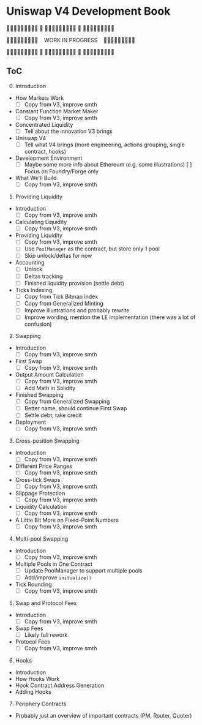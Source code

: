 # Uniswap V4 Development Book

🚧🚧🚧🚧🚧🚧🚧🚧🚧 🚨 🚧🚧🚧🚧🚧🚧🚧🚧🚧 🚨 🚧🚧🚧🚧🚧🚧🚧🚧🚧 

🚧🚧🚧🚧🚧🚧🚧🚧🚧&nbsp;&nbsp;&nbsp;&nbsp;WORK IN PROGRESS&nbsp;&nbsp;&nbsp;&nbsp;🚧🚧🚧🚧🚧🚧🚧🚧🚧

🚧🚧🚧🚧🚧🚧🚧🚧🚧 🚨 🚧🚧🚧🚧🚧🚧🚧🚧🚧 🚨 🚧🚧🚧🚧🚧🚧🚧🚧🚧 

## ToC
0. Introduction
  - How Markets Work
    - [ ] Copy from V3, improve smth
  - Constant Function Market Maker
    - [ ] Copy from V3, improve smth
  - Concentrated Liquidity
    - [ ] Tell about the innovation V3 brings
  - Uniswap V4
    - [ ] Tell what V4 brings (more engineering, actions grouping, single contract, hooks)
  - Development Environment
    - [ ] Maybe some more info about Ethereum (e.g. some illustrations)
      [ ] Focus on Foundry/Forge only
  - What We'll Build
    - [ ] Copy from V3, improve smth

1. Providing Liquidity
  - Introduction
    - [ ] Copy from V3, improve smth
  - Calculating Liquidity
    - [ ] Copy from V3, improve smth
  - Providing Liquidity
    - [ ] Copy from V3, improve smth
    - [ ] Use `PoolManager` as the contract, but store only 1 pool
    - [ ] Skip unlock/deltas for now
  - Accounting
    - [ ] Unlock
    - [ ] Deltas tracking
    - [ ] Finished liquidity provision (settle debt)
  - Ticks Indexing
    - [ ] Copy from Tick Bitmap Index
    - [ ] Copy from Generalized Minting
    - [ ] Improve illustrations and probably rewrite
    - [ ] Improve wording, mention the LE implementation (there was a lot of confusion)

2. Swapping
  - Introduction
    - [ ] Copy from V3, improve smth
  - First Swap
    - [ ] Copy from V3, improve smth
  - Output Amount Calculation
    - [ ] Copy from V3, improve smth
    - [ ] Add Math in Solidity
  - Finished Swapping
    - [ ] Copy from Generalized Swapping
    - [ ] Better name, should continue First Swap
    - [ ] Settle debt, take credit
  - Deployment
    - [ ] Copy from V3, improve smth

3. Cross-position Swapping
  - Introduction
    - [ ] Copy from V3, improve smth
  - Different Price Ranges
    - [ ] Copy from V3, improve smth
  - Cross-tick Swaps
    - [ ] Copy from V3, improve smth
  - Slippage Protection
    - [ ] Copy from V3, improve smth
  - Liquidity Calculation
    - [ ] Copy from V3, improve smth
  - A Little Bit More on Fixed-Point Numbers
    - [ ] Copy from V3, improve smth

4. Multi-pool Swapping
  - Introduction
    - [ ] Copy from V3, improve smth
  - Multiple Pools in One Contract
    - [ ] Update PoolManager to support multiple pools
    - [ ] Add/improve `initialize()`
  - Tick Rounding
    - [ ] Copy from V3, improve smth

5. Swap and Protocol Fees
  - Introduction
    - [ ] Copy from V3, improve smth
  - Swap Fees
    - [ ] Likely full rework
  - Protocol Fees
    - [ ] Copy from V3, improve smth

6. Hooks
  - Introduction
  - How Hooks Work
  - Hook Contract Address Generation
  - Adding Hooks

7. Periphery Contracts
  - Probably just an overview of important contracts (PM, Router, Quoter)